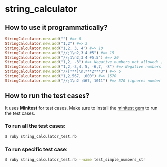 # string_calculator

## How to use it programmatically?
```ruby
StringCalculator.new.add("") #=> 0
StringCalculator.new.add("1,2") #=> 3
StringCalculator.new.add("1,2, 3, 4") #=> 10
StringCalculator.new.add("//;1\n2,3;4 #5") #=> 15
StringCalculator.new.add("//;1\n2,3;4 #5.5") #=> 20
StringCalculator.new.add("1,2, -3") #=> Negative numbers not allowed: [-3] (StringCalculator::NegativeNumbersNotAllowed)
StringCalculator.new.add("1,2,-3,4, 5, -6,7, -8") #=> Negative numbers not allowed: [-3, -6, -8] (StringCalculator::NegativeNumbersNotAllowed)
StringCalculator.new.add("//[***]\n1***2***3") #=> 6
StringCalculator.new.add("1,2,567, 1000") #=> 1570
StringCalculator.new.add("//;1\n2 ;567, 1011") #=> 570 (ignores number greater than 1000)
```

## How to run the test cases?
It uses **Minitest** for test cases. Make sure to install the [minitest gem](https://rubygems.org/gems/minitest/versions/5.25.5?locale=en) to run the test cases.
### To run all the test cases:
```sh
$ ruby string_calculator_test.rb
```
### To run specific test case:
```sh
$ ruby string_calculator_test.rb --name test_simple_numbers_str
```
